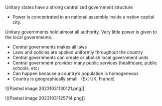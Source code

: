 Unitary states have a strong centralized government structure
- Power is concentrated in an national assembly inside a nation capital city.

Unitary governments hold almost all authority. Very little power is given to the local governments. 

- Central governments makes all laws
- Laws and policies are applied uniformly throughout the country
- Central governments can create or abolish local government units
- Central government provides many public services (healthcare, public schools, etc)
- Can happen because a country’s population is homogeneous
- Country is geographically small.  (Ex. UK, France)

![[Pasted image 20231031130121.png]]

![[Pasted image 20231031125714.png]]

